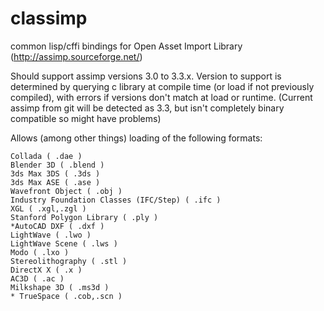 classimp
========

common lisp/cffi bindings for Open Asset Import Library (http://assimp.sourceforge.net/)

Should support assimp versions 3.0 to 3.3.x. Version to support is
determined by querying c library at compile time (or load if not
previously compiled), with errors if versions don't match at load or
runtime. (Current assimp from git will be detected as 3.3, but isn't
completely binary compatible so might have problems)


Allows (among other things) loading of the following formats:

    Collada ( .dae )
    Blender 3D ( .blend )
    3ds Max 3DS ( .3ds )
    3ds Max ASE ( .ase )
    Wavefront Object ( .obj )
    Industry Foundation Classes (IFC/Step) ( .ifc )
    XGL ( .xgl,.zgl )
    Stanford Polygon Library ( .ply )
    *AutoCAD DXF ( .dxf )
    LightWave ( .lwo )
    LightWave Scene ( .lws )
    Modo ( .lxo )
    Stereolithography ( .stl )
    DirectX X ( .x )
    AC3D ( .ac )
    Milkshape 3D ( .ms3d )
    * TrueSpace ( .cob,.scn )

